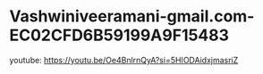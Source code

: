# Vashwiniveeramani-gmail.com-EC02CFD6B59199A9F15483



youtube:
https://youtu.be/Oe4BnlrnQyA?si=5HIODAidxjmasriZ
